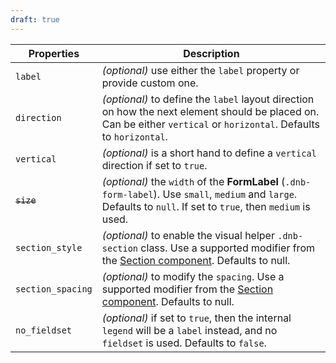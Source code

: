 ```yaml
---
draft: true
---
```


| Properties        | Description                                                                                                                                                                       |
| ----------------- | --------------------------------------------------------------------------------------------------------------------------------------------------------------------------------- |
| `label`           | _(optional)_ use either the `label` property or provide custom one.                                                                                                               |
| `direction`       | _(optional)_ to define the `label` layout direction on how the next element should be placed on. Can be either `vertical` or `horizontal`. Defaults to `horizontal`.              |
| `vertical`        | _(optional)_ is a short hand to define a `vertical` direction if set to `true`.                                                                                                   |
| ~~`size`~~        | _(optional)_ the `width` of the **FormLabel** (`.dnb-form-label`). Use `small`, `medium` and `large`. Defaults to `null`. If set to `true`, then `medium` is used.                |
| `section_style`   | _(optional)_ to enable the visual helper `.dnb-section` class. Use a supported modifier from the [Section component](/uilib/components/section#tab-properties). Defaults to null. |
| `section_spacing` | _(optional)_ to modify the `spacing`. Use a supported modifier from the [Section component](/uilib/components/section#tab-properties). Defaults to null.                          |
| `no_fieldset`     | _(optional)_ if set to `true`, then the internal `legend` will be a `label` instead, and no `fieldset` is used. Defaults to `false`.                                              |

